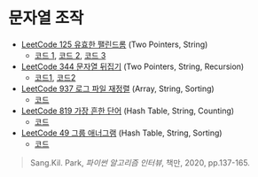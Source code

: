 # 문자열 조작


* [LeetCode 125 유효한 팰린드롬](https://leetcode.com/problems/valid-palindrome/) (Two Pointers, String)
  * [코드 1](https://github.com/chokwonsik/Coding_Interview/blob/main/6_String_Manipulation/1_leetcode_125_Valid-Palindrome/1_leetcode_125_slicing.py),
    [코드 2](https://github.com/chokwonsik/Coding_Interview/blob/main/6_String_Manipulation/1_leetcode_125_Valid-Palindrome/1_leetcode_125_deque.py),
    [코드 3](https://github.com/chokwonsik/Coding_Interview/blob/main/6_String_Manipulation/1_leetcode_125_Valid-Palindrome/1_leetcode_125_list.py)
* [LeetCode 344 문자열 뒤집기](https://leetcode.com/problems/reverse-string/) (Two Pointers, String, Recursion)
  * [코드1](https://github.com/chokwonsik/Coding_Interview/blob/main/6_String_Manipulation/2_leetcode_344_Reverse-String/2_leetcode_344_Pytonic.py), 
    [코드2](https://github.com/chokwonsik/Coding_Interview/blob/main/6_String_Manipulation/2_leetcode_344_Reverse-String/2_leetcode_344_Two-Pointer.py)
* [LeetCode 937 로그 파일 재정렬](https://leetcode.com/problems/reorder-data-in-log-files/) (Array, String, Sorting)
  * [코드](https://github.com/chokwonsik/Coding_Interview/blob/main/6_String_Manipulation/3_leetcode_937_Reorder-Log-Files/3_leetcode_937_Reorder-Data-in-Log-Files.py)
* [LeetCode 819 가장 흔한 단어](https://leetcode.com/problems/most-common-word/) (Hash Table, String, Counting)
  * [코드](https://github.com/chokwonsik/Coding_Interview/blob/main/6_String_Manipulation/4_leetcode_819_Most-Common-Word/4_leetcode_819_Most-Common-Word.py)
* [LeetCode 49 그룹 애너그램](https://leetcode.com/problems/group-anagrams/) (Hash Table, String, Sorting)
  * [코드](https://github.com/chokwonsik/Coding_Interview/blob/main/6_String_Manipulation/5_leetcode_49_Group-Anagrams/5_leetcode_49_Group-Anagrams.py)


>Sang.Kil. Park, _파이썬 알고리즘 인터뷰_, 책만, 2020, pp.137-165.